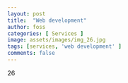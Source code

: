 ```yaml
---
layout: post
title:  "Web development"
author: foss
categories: [ Services ]
image: assets/images/img_26.jpg
tags: [services, 'web development' ]
comments: false
---
```

26
